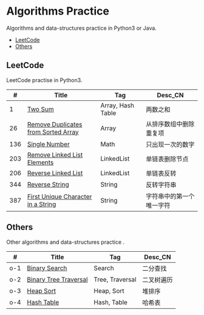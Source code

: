 # Algorithms Practice
Algorithms and data-structures practice in Python3 or Java.
- [LeetCode](#LeetCode)
- [Others](#Others)

## LeetCode
LeetCode practise in Python3.

| #   | Title                                     | Tag               | Desc_CN                  |
| --- | ----------------------------------------- | ----------------- | ------------------------ |
| 1   | [Two Sum][1]                              | Array, Hash Table | 两数之和                 |
| 26  | [Remove Duplicates from Sorted Array][26] | Array             | 从排序数组中删除重复项   |
| 136 | [Single Number][136]                      | Math              | 只出现一次的数字         |
| 203 | [Remove Linked List Elements][203]        | LinkedList        | 单链表删除节点           |
| 206 | [Reverse Linked List][206]                | LinkedList        | 单链表反转               |
| 344 | [Reverse String][344]                     | String            | 反转字符串               |
| 387 | [First Unique Character in a String][387] | String            | 字符串中的第一个唯一字符 |

[1]: https://github.com/mantoudev/algorithms-practice/tree/master/01_LeetCode/001.%20Two%20Sum
[26]: https://github.com/mantoudev/algorithms-practice/blob/master/01_LeetCode/026.%20Remove%20Duplicates%20from%20Sorted%20Array/README.md
[136]: https://github.com/mantoudev/algorithms-practice/tree/master/01_LeetCode/136.%20Single%20Number
[206]: https://github.com/mantoudev/algorithms-practice/blob/master/01_LeetCode/206.%20Reverse%20Linked%20List/README.md
[203]: https://github.com/mantoudev/algorithms-practice/blob/master/01_LeetCode/203.%20Remove%20Linked%20List%20Elements/README.md
[344]: https://github.com/mantoudev/algorithms-practice/edit/master/01_LeetCode/344.%20Reverse%20String/README.md
[387]: https://github.com/mantoudev/algorithms-practice/blob/master/01_LeetCode/387.%20First%20Unique%20Character%20in%20a%20String/README.md

## Others
Other algorithms and data-structures practice .

| #   | Title                        | Tag             | Desc_CN    |
| --- | ---------------------------- | --------------- | ---------- |
| o-1 | [Binary Search][o-1]         | Search          | 二分查找   |
| o-2 | [Binary Tree Traversal][o-2] | Tree, Traversal | 二叉树遍历 |
| o-3 | [Heap Sort][o-3]             | Heap, Sort      | 堆排序     |
| o-4 | [Hash Table][o-4]            | Hash, Table     | 哈希表     |


[o-1]: https://github.com/mantoudev/algorithms-practice/blob/master/02_Others/%E4%BA%8C%E5%88%86%E6%9F%A5%E6%89%BE/README.md
[o-2]: https://github.com/mantoudev/algorithms-practice/blob/master/02_Others/0-2.%20%E4%BA%8C%E5%8F%89%E6%A0%91%E9%81%8D%E5%8E%86%20/README.md
[o-3]: https://github.com/mantoudev/algorithms-practice/blob/master/02_Others/0-3.%20%E5%A0%86%E6%8E%92%E5%BA%8F/README.md
[o-4]: https://github.com/mantoudev/algorithms-practice/blob/master/02_Others/o-4.%20Hash%E8%A1%A8/README.md
